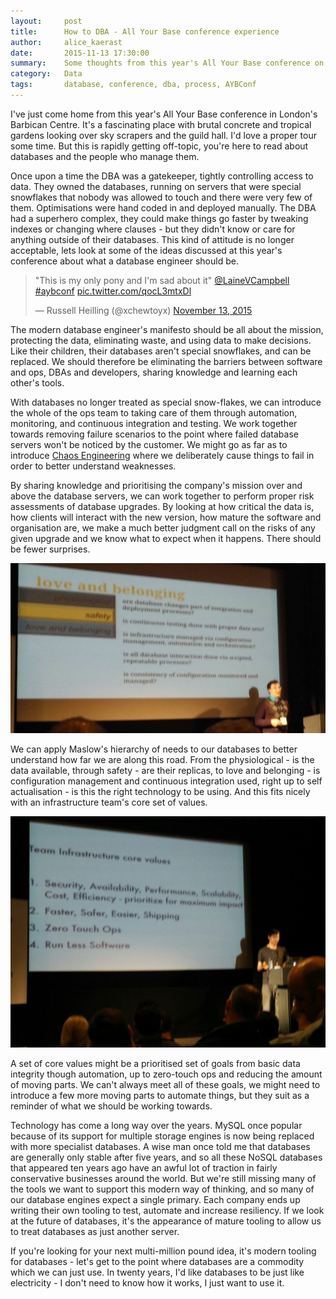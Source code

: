 ```yaml
---
layout:     post
title:      How to DBA - All Your Base conference experience
author:     alice_kaerast
date:       2015-11-13 17:30:00
summary:    Some thoughts from this year's All Your Base conference on the past, present and future of how we manage databases.
category:   Data
tags:       database, conference, dba, process, AYBConf
---
```


I've just come home from this year's All Your Base conference in London's Barbican Centre.  It's a fascinating place with brutal concrete and tropical gardens looking over sky scrapers and the guild hall.  I'd love a proper tour some time.  But this is rapidly getting off-topic, you're here to read about databases and the people who manage them.

Once upon a time the DBA was a gatekeeper, tightly controlling access to data.  They owned the databases, running on servers that were special snowflakes that nobody was allowed to touch and there were very few of them.  Optimisations were hand coded in and deployed manually.  The DBA had a superhero complex, they could make things go faster by tweaking indexes or changing where clauses - but they didn't know or care for anything outside of their databases.  This kind of attitude is no longer acceptable, lets look at some of the ideas discussed at this year's conference about what a database engineer should be.

<blockquote class="twitter-tweet" lang="en-gb"><p lang="en" dir="ltr">&quot;This is my only pony and I&#39;m sad about it&quot; <a href="https://twitter.com/LaineVCampbell">@LaineVCampbell</a> <a href="https://twitter.com/hashtag/aybconf?src=hash">#aybconf</a> <a href="https://t.co/qocL3mtxDl">pic.twitter.com/qocL3mtxDl</a></p>&mdash; Russell Heilling (@xchewtoyx) <a href="https://twitter.com/xchewtoyx/status/665138902601228288">November 13, 2015</a></blockquote>
<script async src="//platform.twitter.com/widgets.js" charset="utf-8"></script>

The modern database engineer's manifesto should be all about the mission, protecting the data, eliminating waste, and using data to make decisions.  Like their children, their databases aren't special snowflakes, and can be replaced.  We should therefore be eliminating the barriers between software and ops, DBAs and developers, sharing knowledge and learning each other's tools.

With databases no longer treated as special snow-flakes, we can introduce the whole of the ops team to taking care of them through automation, monitoring, and continuous integration and testing.  We work together towards removing failure scenarios to the point where failed database servers won't be noticed by the customer.  We might go as far as to introduce [Chaos Engineering](http://www.principlesofchaos.org) where we deliberately cause things to fail in order to better understand weaknesses.

By sharing knowledge and prioritising the company's mission over and above the database servers, we can work together to perform proper risk assessments of database upgrades.  By looking at how critical the data is, how clients will interact with the new version, how mature the software and organisation are, we make a much better judgment call on the risks of any given upgrade and we know what to expect when it happens.  There should be fewer surprises.

![Maslow's Hierarchy Of Databases](/images/maslows-hierarchy-databases.jpg)

We can apply Maslow's hierarchy of needs to our databases to better understand how far we are along this road.  From the physiological - is the data available, through safety - are their replicas, to love and belonging - is configuration management and continuous integration used, right up to self actualisation - is this the right technology to be using.  And this fits nicely with an infrastructure team's core set of values.

![Infra Core Values](/images/infra-core-values.jpg)

A set of core values might be a prioritised set of goals from basic data integrity though automation, up to zero-touch ops and reducing the amount of moving parts.  We can't always meet all of these goals, we might need to introduce a few more moving parts to automate things, but they suit as a reminder of what we should be working towards.

Technology has come a long way over the years.  MySQL once popular because of its support for multiple storage engines is now being replaced with more specialist databases.  A wise man once told me that databases are generally only stable after five years, and so all these NoSQL databases that appeared ten years ago have an awful lot of traction in fairly conservative businesses around the world.  But we're still missing many of the tools we want to support this modern way of thinking, and so many of our database engines expect a single primary.  Each company ends up writing their own tooling to test, automate and increase resiliency.  If we look at the future of databases, it's the appearance of mature tooling to allow us to treat databases as just another server.

If you're looking for your next multi-million pound idea, it's modern tooling for databases - let's get to the point where databases are a commodity which we can just use.  In twenty years, I'd like databases to be just like electricity - I don't need to know how it works, I just want to use it.
